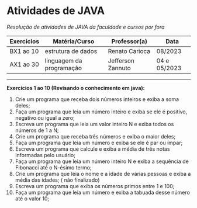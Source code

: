 # Atividades de JAVA
 _Resolução de atividades de JAVA da faculdade e cursos por fora_

Exercícios |  Matéria/Curso  |  Professor(a)  | Data
------| -----| ------| -------
BX1 ao 10 | estrutura de dados | Renato Carioca | 08/2023
AX1 ao 30 | linguagem da programação | Jefferson Zannuto | 04 e 05/2023




---
**Exercícios 1 ao 10 (Revisando o conhecimento em java):**
1. Crie um programa que receba dois números inteiros e exiba a soma deles;
2. Faça um programa que leia um número inteiro e exiba se ele é 
positivo, negativo ou igual a zero;
1. Escreva um programa que leia um valor inteiro N e exiba todos 
os números de 1 a N;
1. Crie um programa que receba três números e exiba o maior 
deles;
1. Faça um programa que leia um número e exiba se ele é par ou 
ímpar;
1. Escreva um programa que calcule e exiba a média de três 
notas informadas pelo usuário;
1. Faça um programa que leia um número inteiro N e exiba a 
sequência de Fibonacci até o N-ésimo termo;
1. Crie um programa que leia o nome e a idade de várias pessoas 
e exiba a média das idades; ( não finalizado)
 1. Escreva um programa que exiba os números primos entre 1 e 100;
 1. Faça um programa que leia um número e exiba a tabuada 
desse número até o valor 10;
